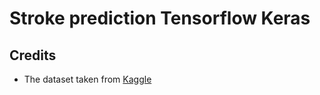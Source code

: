 # Stroke prediction Tensorflow Keras


## Credits
* The dataset taken from [Kaggle](https://www.kaggle.com/fedesoriano/stroke-prediction-dataset)
